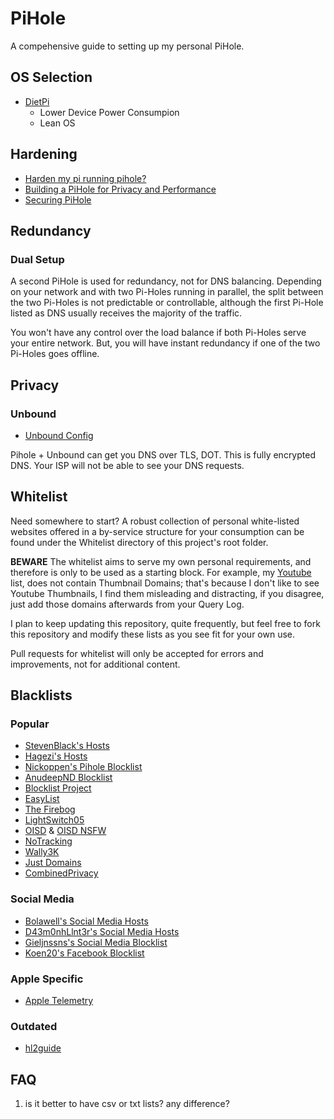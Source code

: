 # PiHole

A compehensive guide to setting up my personal PiHole.

## OS Selection

- [DietPi]()
  - Lower Device Power Consumpion
  - Lean OS

## Hardening

- [Harden my pi running pihole?](https://discourse.pi-hole.net/t/harden-my-pi-running-pihole-install-ufw/5642/17)
- [Building a PiHole for Privacy and Performance](https://thesmashy.medium.com/building-a-pihole-for-privacy-and-performance-f762dbcb66e5)
- [Securing PiHole](https://discourse.pi-hole.net/t/securing-pihole/1155)

## Redundancy

### Dual Setup

A second PiHole is used for redundancy, not for DNS balancing. Depending on your network and with two Pi-Holes running in parallel, the split between the two Pi-Holes is not predictable or controllable, although the first Pi-Hole listed as DNS usually receives the majority of the traffic.

You won't have any control over the load balance if both Pi-Holes serve your entire network. But, you will have instant redundancy if one of the two Pi-Holes goes offline.

## Privacy

### Unbound

- [Unbound Config](https://gist.github.com/Overbryd/ab15ee86c58260cb6d0be634a4c58057)

Pihole + Unbound can get you DNS over TLS, DOT. This is fully encrypted DNS. Your ISP will not be able to see your DNS requests.

## Whitelist

Need somewhere to start? A robust collection of personal white-listed websites offered in a by-service structure for your consumption can be found under the Whitelist directory of this project's root folder.

**BEWARE** The whitelist aims to serve my own personal requirements, and therefore is only to be used as a starting block. For example, my [Youtube](https://github.com/gzachariadis/Pi-Hole/tree/main/Whitelist/Video%20Hosting/Youtube) list, does not contain Thumbnail Domains; that's because I don't like to see Youtube Thumbnails, I find them misleading and distracting, if you disagree, just add those domains afterwards from your Query Log.

I plan to keep updating this repository, quite frequently, but feel free to fork this repository and modify these lists as you see fit for your own use.

Pull requests for whitelist will only be accepted for errors and improvements, not for additional content.

## Blacklists

### Popular

- [StevenBlack's Hosts](https://github.com/StevenBlack/hosts)
- [Hagezi's Hosts](https://github.com/hagezi/dns-blocklists/tree/main)
- [Nickoppen's Pihole Blocklist](https://github.com/nickoppen/pihole-blocklists)
- [AnudeepND Blocklist](https://github.com/anudeepND/blacklist)
- [Blocklist Project](https://github.com/blocklistproject/Lists)
- [EasyList](https://easylist.to/)
- [The Firebog](https://firebog.net/)
- [LightSwitch05](https://github.com/lightswitch05/hosts)
- [OISD](https://dbl.oisd.nl/) & [OISD NSFW](https://dbl.oisd.nl/nsfw/)
- [NoTracking](https://github.com/notracking/hosts-blocklists?tab=readme-ov-file)
- [Wally3K](https://github.com/WaLLy3K/wally3k.github.io)
- [Just Domains](https://github.com/justdomains/blocklists)
- [CombinedPrivacy](https://github.com/bongochong/CombinedPrivacyBlockLists)

### Social Media

- [Bolawell's Social Media Hosts](https://github.com/bolawell/Social-media-Blocklists)
- [D43m0nhLlnt3r's Social Media Hosts](https://github.com/d43m0nhLInt3r/socialblocklists)
- [Gieljnssns's Social Media Blocklist](https://github.com/gieljnssns/Social-media-Blocklists)
- [Koen20's Facebook Blocklist](https://github.com/koen20/pihole-facebook)

### Apple Specific

- [Apple Telemetry](https://github.com/cedws/apple-telemetry)

### Outdated

- [hl2guide](https://github.com/hl2guide/Filterlist-for-AdGuard-or-PiHole?tab=readme-ov-file)

## FAQ

1. is it better to have csv or txt lists? any difference?
